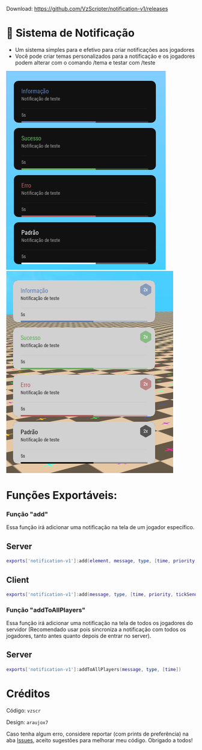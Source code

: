 Download: https://github.com/VzScripter/notification-v1/releases

# 📧 Sistema de Notificação

- Um sistema simples para e efetivo para criar notificações aos jogadores
- Você pode criar temas personalizados para a notificação e os jogadores podem alterar com o comando /tema e testar com /teste

![image](example/image.png)
![image2](example/image2.png)

# Funções Exportáveis:

### Função "add"
Essa função irá adicionar uma notificação na tela de um jogador específico.

## Server
```lua
exports['notification-v1']:add(element, message, type, [time, priority, tickSended])
```
## Client
```lua
exports['notification-v1']:add(message, type, [time, priority, tickSended])
```

### Função "addToAllPlayers"
Essa função irá adicionar uma notificação na tela de todos os jogadores do servidor (Recomendado usar pois sincroniza a notificação com todos os jogadores, tanto antes quanto depois de entrar no server).

## Server
```lua
exports['notification-v1']:addToAllPlayers(message, type, [time])
```

# Créditos

Código: `vzscr`

Design: `araujox7`

Caso tenha algum erro, considere reportar (com prints de preferência) na aba [Issues](https://github.com/VzScripter/notification-v1/issues/new), aceito sugestões para melhorar meu código. Obrigado a todos!
